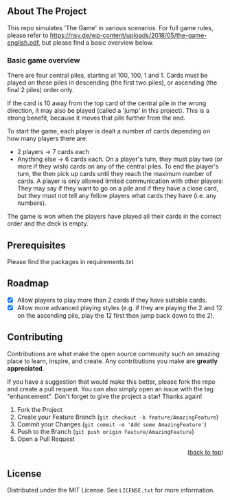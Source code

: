 <!-- ABOUT THE PROJECT -->
## About The Project

This repo simulates 'The Game' in various scenarios.
For full game rules, please refer to https://nsv.de/wp-content/uploads/2018/05/the-game-english.pdf, but please find a basic overview below.

### Basic game overview

There are four central piles, starting at 100, 100, 1 and 1. 
Cards must be played on these piles in descending (the first two piles), or ascending (the final 2 piles) order only.

If the card is 10 away from the top card of the central pile in the wrong direction, it may also be played (called a 'jump' in this project). 
This is a strong benefit, because it moves that pile further from the end.

To start the game, each player is dealt a number of cards depending on how many players there are:
- 2 players -> 7 cards each
- Anything else -> 6 cards each.
On a player's turn, they must play two (or more if they wish) cards on any of the central piles. 
To end the player's turn, the then pick up cards until they reach the maximum number of cards.
A player is only allowed limited communication with other players: They may say if they want to go on a pile and if they have a close card, but they must not tell any fellow players what cards they have (i.e. any numbers).

The game is won when the players have played all their cards in the correct order and the deck is empty.


## Prerequisites

Please find the packages in requirements.txt

<!-- ROADMAP -->
## Roadmap

- [X] Allow players to play more than 2 cards if they have suitable cards.
- [X] Allow more advanced playing styles (e.g. if they are playing the 2 and 12 on the ascending pile, play the 12 first then jump back down to the 2).

<!-- CONTRIBUTING -->
## Contributing

Contributions are what make the open source community such an amazing place to learn, inspire, and create. Any contributions you make are **greatly appreciated**.

If you have a suggestion that would make this better, please fork the repo and create a pull request. You can also simply open an issue with the tag "enhancement".
Don't forget to give the project a star! Thanks again!

1. Fork the Project
2. Create your Feature Branch (`git checkout -b feature/AmazingFeature`)
3. Commit your Changes (`git commit -m 'Add some AmazingFeature'`)
4. Push to the Branch (`git push origin feature/AmazingFeature`)
5. Open a Pull Request

<p align="right">(<a href="#top">back to top</a>)</p>



<!-- LICENSE -->
## License

Distributed under the MIT License. See `LICENSE.txt` for more information.

